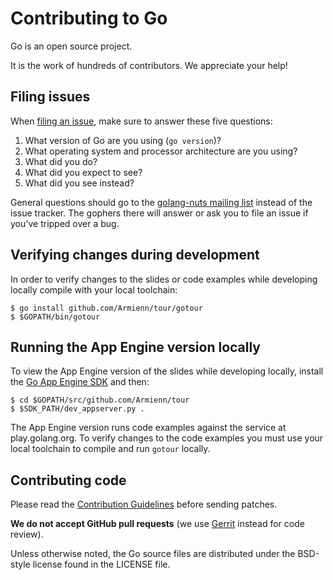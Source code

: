 # Contributing to Go

Go is an open source project.

It is the work of hundreds of contributors. We appreciate your help!


## Filing issues

When [filing an issue](https://golang.org/issue/new), make sure to answer these five questions:

1. What version of Go are you using (`go version`)?
2. What operating system and processor architecture are you using?
3. What did you do?
4. What did you expect to see?
5. What did you see instead?

General questions should go to the [golang-nuts mailing list](https://groups.google.com/group/golang-nuts) instead of the issue tracker.
The gophers there will answer or ask you to file an issue if you've tripped over a bug.

## Verifying changes during development

In order to verify changes to the slides or code examples while developing
locally compile with your local toolchain:

	$ go install github.com/Armienn/tour/gotour
	$ $GOPATH/bin/gotour

## Running the App Engine version locally

To view the App Engine version of the slides while developing locally, install
the [Go App Engine SDK](https://cloud.google.com/appengine/downloads?hl=en)
and then:

	$ cd $GOPATH/src/github.com/Armienn/tour
	$ $SDK_PATH/dev_appserver.py .

The App Engine version runs code examples against the service at play.golang.org.
To verify changes to the code examples you must use your local toolchain to compile
and run `gotour` locally.

## Contributing code

Please read the [Contribution Guidelines](https://golang.org/doc/contribute.html)
before sending patches.

**We do not accept GitHub pull requests**
(we use [Gerrit](https://code.google.com/p/gerrit/) instead for code review).

Unless otherwise noted, the Go source files are distributed under
the BSD-style license found in the LICENSE file.

